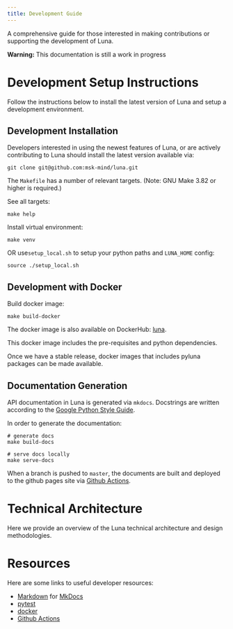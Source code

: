```yaml
---
title: Development Guide
---
```


A comprehensive guide for those interested in making contributions or
supporting the development of Luna.

**Warning:** This documentation is still a work in progress

# Development Setup Instructions

Follow the instructions below to install the latest version of Luna and
setup a development environment.

## Development Installation

Developers interested in using the newest features of Luna, or are
actively contributing to Luna should install the latest version
available via:

    git clone git@github.com:msk-mind/luna.git

The `Makefile` has a number of relevant targets. (Note: GNU
Make 3.82 or higher is required.)

See all targets:

    make help

Install virtual environment:

    make venv

OR use`setup_local.sh` to setup your python paths and `LUNA_HOME`
config:

    source ./setup_local.sh

## Development with Docker

Build docker image:

    make build-docker

The docker image is also available on DockerHub:
[luna](https://hub.docker.com/r/mskmind/luna).

This docker image includes the pre-requisites and python dependencies.

Once we have a stable release, docker images that includes pyluna
packages can be made available.

## Documentation Generation

API documentation in Luna is generated via `mkdocs`. Docstrings
are written according to the [Google Python Style
Guide](https://www.sphinx-doc.org/en/master/usage/extensions/napoleon.html).

In order to generate the documentation:

    # generate docs
    make build-docs

    # serve docs locally
    make serve-docs

When a branch is pushed to `master`, the documents are built and deployed to
the github pages site via [Github Actions](https://docs.github.com/en/actions).

# Technical Architecture

Here we provide an overview of the Luna technical architecture and
design methodologies.

# Resources

Here are some links to useful developer resources:

-   [Markdown](http://docutils.sourceforge.net/rst.html) for
    [MkDocs](http://www.mkdocs.org/)
-   [pytest](https://docs.pytest.org/)
-   [docker](https://www.docker.com/)
-   [Github Actions](https://docs.github.com/en/actions)
